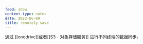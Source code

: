 ```yaml
---
feed: show
content-type: notes
date: 2022-06-09
title: remotely save
---
```

通过 [[onedrive]]或者[[S3 - 对象存储服务]] 进行不同终端的数据同步。
